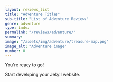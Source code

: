 ```yaml
---
layout: reviews_list
title: "Adventure Titles"
sub-title: "List of Adventure Reviews"
genre: adventure
type: index
permalink: "/reviews/adventure/"
summary: 
image: "/assets/img/adventure/treasure-map.png"
image_alt: "Adventure image"
number: 0
---
```


You're ready to go!

Start developing your Jekyll website.
